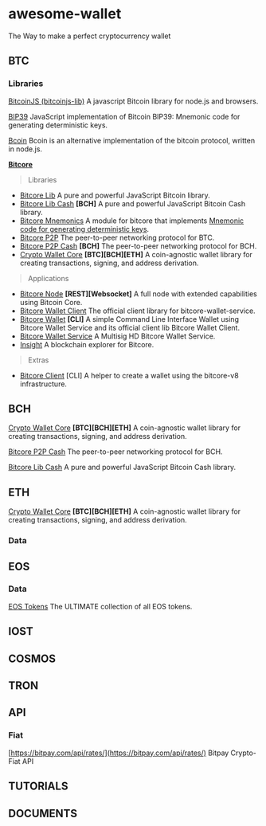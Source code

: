 # awesome-wallet
The Way to make a perfect cryptocurrency wallet

## BTC
### Libraries
[BitcoinJS (bitcoinjs-lib)](https://github.com/bitcoinjs/bitcoinjs-lib) A javascript Bitcoin library for node.js and browsers.

[BIP39](https://github.com/bitcoinjs/bip39) JavaScript implementation of Bitcoin BIP39: Mnemonic code for generating deterministic keys.

[Bcoin](https://github.com/bcoin-org/bcoin) Bcoin is an alternative implementation of the bitcoin protocol, written in node.js.

[**Bitcore**](https://github.com/bitpay/bitcore)
> Libraries
- [Bitcore Lib](https://github.com/bitpay/bitcore/blob/master/packages/bitcore-lib) A pure and powerful JavaScript Bitcoin library.
- [Bitcore Lib Cash](https://github.com/bitpay/bitcore/blob/master/packages/bitcore-lib-cash) **[BCH]** A pure and powerful JavaScript Bitcoin Cash library.
- [Bitcore Mnemonics](https://github.com/bitpay/bitcore/blob/master/packages/bitcore-mnemonic) A module for bitcore that implements [Mnemonic code for generating deterministic keys](https://github.com/bitcoin/bips/blob/master/bip-0039.mediawiki).
- [Bitcore P2P](https://github.com/bitpay/bitcore/blob/master/packages/bitcore-p2p) The peer-to-peer networking protocol for BTC.
- [Bitcore P2P Cash](https://github.com/bitpay/bitcore/blob/master/packages/bitcore-p2p-cash) **[BCH]** The peer-to-peer networking protocol for BCH.
- [Crypto Wallet Core](https://github.com/bitpay/bitcore/blob/master/packages/crypto-wallet-core) **[BTC][BCH][ETH]** A coin-agnostic wallet library for creating transactions, signing, and address derivation.

> Applications
- [Bitcore Node](https://github.com/bitpay/bitcore/blob/master/packages/bitcore-node) **[REST][Websocket]** A full node with extended capabilities using Bitcoin Core.
- [Bitcore Wallet Client](https://github.com/bitpay/bitcore/blob/master/packages/bitcore-wallet-client) The official client library for bitcore-wallet-service.
- [Bitcore Wallet](https://github.com/bitpay/bitcore/blob/master/packages/bitcore-wallet) **[CLI]** A simple Command Line Interface Wallet using Bitcore Wallet Service and its official client lib Bitcore Wallet Client.
- [Bitcore Wallet Service](https://github.com/bitpay/bitcore/blob/master/packages/bitcore-wallet-service) A Multisig HD Bitcore Wallet Service.
- [Insight](https://github.com/bitpay/bitcore/blob/master/packages/insight-previous/README.md) A blockchain explorer for Bitcore.

> Extras
- [Bitcore Client](https://github.com/bitpay/bitcore/tree/master/packages/bitcore-client) [CLI] A helper to create a wallet using the bitcore-v8 infrastructure. 


## BCH
[Crypto Wallet Core](https://github.com/bitpay/bitcore/blob/master/packages/crypto-wallet-core) **[BTC][BCH][ETH]** A coin-agnostic wallet library for creating transactions, signing, and address derivation.

[Bitcore P2P Cash](https://github.com/bitpay/bitcore/blob/master/packages/bitcore-p2p-cash) The peer-to-peer networking protocol for BCH.

[Bitcore Lib Cash](https://github.com/bitpay/bitcore/blob/master/packages/bitcore-lib-cash) A pure and powerful JavaScript Bitcoin Cash library.

## ETH
[Crypto Wallet Core](https://github.com/bitpay/bitcore/blob/master/packages/crypto-wallet-core) **[BTC][BCH][ETH]** A coin-agnostic wallet library for creating transactions, signing, and address derivation.

### Data



## EOS
### Data
[EOS Tokens](https://github.com/BlockABC/eos-tokens) The ULTIMATE collection of all EOS tokens.

## IOST

## COSMOS

## TRON

## API
### Fiat
[https://bitpay.com/api/rates/](https://bitpay.com/api/rates/) Bitpay Crypto-Fiat API

## TUTORIALS

## DOCUMENTS
